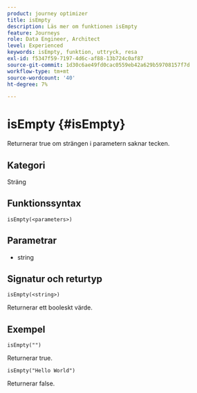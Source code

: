 ```yaml
---
product: journey optimizer
title: isEmpty
description: Läs mer om funktionen isEmpty
feature: Journeys
role: Data Engineer, Architect
level: Experienced
keywords: isEmpty, funktion, uttryck, resa
exl-id: f5347f59-7197-4d6c-af88-13b724c0af87
source-git-commit: 1d30c6ae49fd0cac0559eb42a629b59708157f7d
workflow-type: tm+mt
source-wordcount: '40'
ht-degree: 7%

---
```


# isEmpty {#isEmpty}

Returnerar true om strängen i parametern saknar tecken.

## Kategori

Sträng

## Funktionssyntax

`isEmpty(<parameters>)`

## Parametrar

* string

## Signatur och returtyp

`isEmpty(<string>)`

Returnerar ett booleskt värde.

## Exempel

`isEmpty("")`

Returnerar true.

`isEmpty("Hello World")`

Returnerar false.
